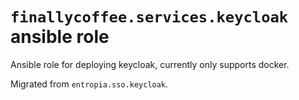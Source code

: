 # `finallycoffee.services.keycloak` ansible role

Ansible role for deploying keycloak, currently only supports docker.

Migrated from `entropia.sso.keycloak`.
